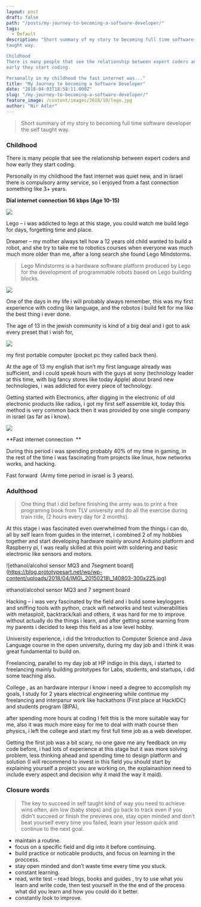 ```yaml
---
layout: post
draft: false
path: "/posts/my-journey-to-becoming-a-software-developer/"
tags: 
  - Default
description: "Short summary of my story to becoming full time software developer the self
taught way.

Childhood
There is many people that see the relationship between expert coders and how
early they start coding.

Personally in my childhood the fast internet was..."
title: "My Journey to becoming a Software Developer"
date: "2018-04-03T18:58:11.000Z"
slug: "/my-journey-to-becoming-a-software-developer/"
feature_image: /content/images/2018/10/lego.jpg
author: "Nir Adler"
---
```


> Short summary of my story to becoming full time software developer the self taught way.

### **Childhood**

There is many people that see the relationship between expert coders and how early they start coding.

Personally in my childhood the fast internet was quiet new, and in israel there is compulsory army service, so i enjoyed from a fast connection something like 3+ years.

**Dial internet connection 56 kbps (Age 10-15)**

![](https://sh-s7-live-s.legocdn.com/is/image/LEGOMKTG/email-subscription-thank-you--gl--201606)

Lego – i was addicted to lego at this stage, you could watch me build lego for days, forgetting time and place.

Dreamer – my mother always tell how a 12 years old child wanted to build a robot, and she try to take me to robotics courses when everyone was much much more older than me, after a long search she found Lego Mindstorms.

> Lego Mindstorms is a hardware software platform produced by Lego for the development of programmable robots based on Lego building blocks.

![](https://blog.prototypesart.net/wp/wp-content/uploads/2018/04/ms-front.jpg)

One of the days in my life i will probably always remember, this was my first experience with coding like language, and the robotos i build felt for me like the best thing i ever done.

The age of 13 in the jewish community is kind of a big deal and i got to ask every preset that i wish for,

![](https://blog.prototypesart.net/wp/wp-content/uploads/2018/04/51GJCNZ8ZQL-233x300.jpg)

my first portable computer (pocket pc they called back then).

At the age of 13 my english that isn’t my first language already was sufficient, and i could speak hours with the guys at sony (technology leader at this time, with big fancy stores like today Apple) about brand new technologies, i was addicted for every piece of technology.

Getting started with Electronics, after digging in the electronic of old electronic products like radios, i got my first self assemble kit, today this method is very common back then it was provided by one single company in israel (as far as i know).

![](https://blog.prototypesart.net/wp/wp-content/uploads/2018/04/Electronic-small.jpg)

\*\*Fast internet connection  \*\*

During this period i was spending probably 40% of my time in gaming, in the rest of the time i was fascinating from projects like linux, how networks works, and hacking.

Fast forward  (Army time period in israel is 3 years).

### **Adulthood**

> One thing that i did before finishing the army was to print a free programing book from TLV university and do all the exercise during train ride, (2 hours every day for 2 months).

At this stage i was fascinated even overwhelmed from the things i can do, all by self learn from guides in the internet, i combined 2 of my hobbies together and start developing hardware mainly around Arduino platform and Raspberry pi, I was really skilled at this point with soldering and basic electronic like sensors and motors.

!\[ethanol/alcohol sensor MQ3 and 7segment board\](https://blog.prototypesart.net/wp/wp-content/uploads/2018/04/IMG\_20150218\_140803-300x225.jpg)

ethanol/alcohol sensor MQ3 and 7 segment board

Hacking – i was very fascinated by the field and i build some keyloggers and sniffing tools with python, crack wifi networks and test vulnerabilities with metasploit, backtrack/kali and others, it was hard for me to improve without actually do the things i learn, and after getting some warning from my parents i decided to keep this field as a low level hobby.

University experience, i did the Introduction to Computer Science and Java Language course in the open university, during my day job and i think it was great fundamental to build on.

Freelancing, parallel to my day job at HP indigo in this days, i started to freelancing mainly building prototypes for Labs, students, and startups, i did some teaching also.

College , as an hardware interpur i know i need a degree to accomplish my goals, I study for 2 years electrical engineering while continue my freelancing and interpanur work like hackathons (First place at HackIDC) and students program (BIPA),

after spending more hours at coding I felt this is the more suitable way for me, also it was much more easy for me to deal with math course then physics, i left the college and start my first full time job as a web developer.

Getting the first job was a bit scary, no one gave me any feedback on my code before, i had lots of experience at this stage but it was more solving problem, less thinking ahead and spending time to design platform and solution (I will recommend to invest in this field you should start by explaining yourself a project you are working on, the explainashion need to include every aspect and decision why it maid the way it maid).

### Closure words

> The key to succeed in self taught kind of way you need to achieve wins often, aim low (baby steps) and go back to track even if you didn’t succeed or finish the previews one, stay open minded and don’t beat yourself every time you failed, learn your lesson quick and continue to the next goal.

*   maintain a routine.
*   focus on a specific field and dig into it before continuing.
*   build practice or noticable products, and focus on learning in the  proccess.
*   stay open minded and don’t waste time every time you stuck.
*   constant learning.
*   read, write test – read blogs, books and guides , try to use what you learn and write code, then test yourself in the the end of the process what did you learn and how you could do it better.
*   constantly look to improve.
    